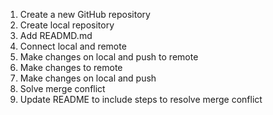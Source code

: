 1) Create a new GitHub repository
2) Create local repository
3) Add READMD.md
4) Connect local and remote
5) Make changes on local and push to remote
6) Make changes to remote
7) Make changes on local and push
8) Solve merge conflict
9) Update README to include steps to resolve merge conflict